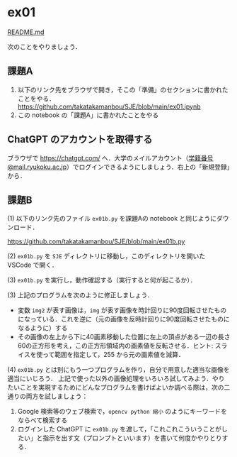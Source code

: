 # ex01

[README.md](./README.md)

次のことをやりましょう．

## 課題A

1. 以下のリンク先をブラウザで開き，そこの「準備」のセクションに書かれたことをやる．
https://github.com/takatakamanbou/SJE/blob/main/ex01.ipynb
1. この notebook の「課題A」に書かれたことをやる

## ChatGPT のアカウントを取得する

ブラウザで https://chatgpt.com/ へ．大学のメイルアカウント（学籍番号@mail.ryukoku.ac.jp）でログインできるようにしましょう．右上の「新規登録」から．

## 課題B

(1) 以下のリンク先のファイル `ex01b.py` を課題Aの notebook と同じようにダウンロード．

https://github.com/takatakamanbou/SJE/blob/main/ex01b.py

(2) `ex01b.py` を `SJE` ディレクトリに移動し，このディレクトリを開いた VSCode で開く．

(3) `ex01b.py` を実行し，動作確認する（実行すると何が起こるか）．

(3) 上記のプログラムを次のように修正しましょう．

- 変数 `img2` が表す画像は，`img` が表す画像を時計回りに90度回転させたものになっている．これを逆に（元の画像を反時計回りに90度回転させたものになるように）する
- その画像の左上から下に40画素移動した位置に左上の頂点がある一辺の長さ60の正方形を考え，この正方形領域内の画素値を反転させる．ヒント: スライスを使って範囲を指定して，255 から元の画素値を減算．

(4) `ex01b.py` とは別にもう一つプログラムを作り，自分で用意した適当な画像を適当にいじろう．
上記で使った以外の画像処理をいろいろ試してみよう．やりたいことを実現するためにどんなプログラムを書けばよいか調べる際は，次の二通りの両方を試しましょう：
1. Google 検索等のウェブ検索で，`opencv python 縮小` のようにキーワードをならべて検索する
1. ログインした ChatGPT に `ex01b.py` を渡して，「これこれこういうことがしたい」と指示を出す文（プロンプトといいます）を書いて何度かやりとりする．